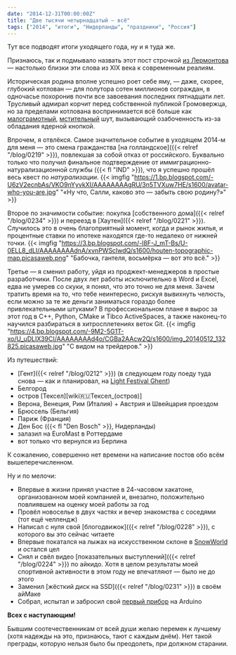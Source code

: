 ```yaml
---
date: "2014-12-31T00:00:00Z"
title: "Две тысячи четырнадцатый — всё"
tags: ["2014", "итоги", "Нидерланды", "праздники", "Россия"]
---
```


Тут все подводят итоги уходящего года, ну и я туда же.

Признаюсь, так и подмывало назвать этот пост строчкой [из Лермонтова](http://ru.wikisource.org/wiki/%D0%9F%D1%80%D0%BE%D1%89%D0%B0%D0%B9,_%D0%BD%D0%B5%D0%BC%D1%8B%D1%82%D0%B0%D1%8F_%D0%A0%D0%BE%D1%81%D1%81%D0%B8%D1%8F_(%D0%9B%D0%B5%D1%80%D0%BC%D0%BE%D0%BD%D1%82%D0%BE%D0%B2)/%D0%9F%D0%A1%D0%A1_1901_(%D0%92%D0%A2)) — настолько близки эти слова из XIX века к современным реалиям.

<!--more-->

Историческая родина вполне успешно роет себе яму, — даже, скорее, глубокий котлован — для полутора сотен миллионов сограждан, в одночасье похоронив почти все завоевания последних пятнадцати лет. Трусливый адмирал корчит перед собственной публикой Громовержца, но за пределами котлована воспринимается всё больше как [малограмотный](http://www.japantimes.co.jp/opinion/2014/12/19/commentary/world-commentary/putin-isnt-worried-but-the-west-should-be/), [мстительный](http://www.washingtonpost.com/opinions/russias-treatment-of-a-leading-dissident-makes-plain-its-worry/2014/12/30/e5d676aa-9047-11e4-a412-4b735edc7175_story.html?hpid=z3) шут, вызывающий озабоченность из-за обладания ядерной кнопкой.

Впрочем, я отвлёкся. Самое значительное событие в уходящем 2014-м для меня — это смена гражданства [на голландское]({{< relref "/blog/0219" >}}), повлекшая за собой отказ от российского. Буквально только что получил финальное подтверждение от иммиграционно-натурализационной службы ({{< fl "IND" >}}), что я успешно прошёл весь квест по *натурализации*.
{{< imgfig "https://1.bp.blogspot.com/-U6zV2ecnbAs/VKO9nYyvkXI/AAAAAAAAgRU/3n5TVXuw7HE/s1600/avatar-who-you-are.jpg" "«Ну что, Салли, каково это — забыть свою родину?»" >}}

Второе по значимости событие: покупка [собственного дома]({{< relref "/blog/0234" >}}) и переезд в [Хаутен]({{< relref "/blog/0221" >}}). Случилось это в очень благоприятный момент, когда и рынок жилья, и процентные ставки по ипотеке находятся где-то недалеко от нижней точки.
{{< imgfig "https://3.bp.blogspot.com/-l8F-J_mT-Bs/U-0ELL8_dLI/AAAAAAAAdnA/xvnPWSclwdQ/s1600/houten-topographic-map.picasaweb.png" "Бабочка, гантеля, восьмёрка — вот это всё." >}}

Третье ­— я сменил работу, уйдя из проджект-менеджеров в простые разработчики. После двух лет работы исключительно в Word и Excel, едва не умерев со скуки, я понял, что это точно не для меня. Зачем тратить время на то, что тебе неинтересно, рискуя вывихнуть челюсть, если можно за те же деньги заниматься гораздо более привлекательными штуками? В профессиональном плане я вырос за этот год в C++, Python, CMake и Tibco ActiveSpaces, а также наконец-то научился разбираться в хитросплетениях веток Git.
{{< imgfig "https://4.bp.blogspot.com/-9M2-5G1T-xo/U_uDLIX39CI/AAAAAAAAd4o/CGBa2AAcw2Q/s1600/img_20140512_132825.picasaweb.jpg" "С видом на трейдеров." >}}

Из путешествий:

* [Гент]({{< relref "/blog/0212" >}}) (в следующем году поеду туда снова — как и планировал, на [Light Festival Ghent](http://www.visitgent.be/en/event-light-festival-ghent))
* Белгород
* остров [Тексел][wiki:ru:Тексел_(остров)]
* Верона, Венеция, Рим (Италия) + Австрия и Швейцария проездом
* Брюссель (Бельгия)
* Париж (Франция)
* Ден Бос ({{< fl "Den Bosch" >}}, Нидерланды)
* залазил на EuroMast в Роттердаме
* вот только что вернулся из Берлина

К сожалению, совершенно нет времени на написание постов обо всём вышеперечисленном.

Ну и по мелочи:

* Впервые в жизни принял участие в 24-часовом хакатоне, организованном моей компанией и, внезапно, положительно повлиявшем на оценку моей работы за год
* Провёл новоселье в двух частях и вечер знакомства с соседями (тот ещё челлендж)
* Написал с нуля свой [блогодвижок]({{< relref "/blog/0228" >}}), с которого вы это сейчас читаете
* Впервые покатался на лыжах на искусственном склоне в [SnowWorld](http://www.snowworld.com/) и остался цел
* Снял и свёл видео [показательных выступлений]({{< relref "/blog/0224" >}}) по айкидо. Хотя в целом результаты моей спортивной активности в этом году не впечатляют — было не до этого
* Заменил [жёсткий диск на SSD]({{< relref "/blog/0231" >}}) в своём айМаке
* Собрал, испытал и забросил свой [первый прибор](http://2.bp.blogspot.com/-nwcoExvlcAM/VKPL2Q3f0pI/AAAAAAAAgR0/En3g36LV9V4/s1600/img_20140423_183407.picasaweb.jpg) на Arduino

**Всех с наступающим!**

Бывшим соотечественникам от всей души желаю перемен к лучшему (хотя надежды на это, признаюсь, тают с каждым днём). Нет такой преграды, которую нельзя было бы преодолеть, при должном старании.
